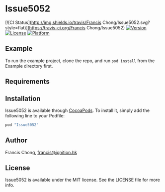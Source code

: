 # Issue5052

[![CI Status](http://img.shields.io/travis/Francis Chong/Issue5052.svg?style=flat)](https://travis-ci.org/Francis Chong/Issue5052)
[![Version](https://img.shields.io/cocoapods/v/Issue5052.svg?style=flat)](http://cocoapods.org/pods/Issue5052)
[![License](https://img.shields.io/cocoapods/l/Issue5052.svg?style=flat)](http://cocoapods.org/pods/Issue5052)
[![Platform](https://img.shields.io/cocoapods/p/Issue5052.svg?style=flat)](http://cocoapods.org/pods/Issue5052)

## Example

To run the example project, clone the repo, and run `pod install` from the Example directory first.

## Requirements

## Installation

Issue5052 is available through [CocoaPods](http://cocoapods.org). To install
it, simply add the following line to your Podfile:

```ruby
pod "Issue5052"
```

## Author

Francis Chong, francis@ignition.hk

## License

Issue5052 is available under the MIT license. See the LICENSE file for more info.
